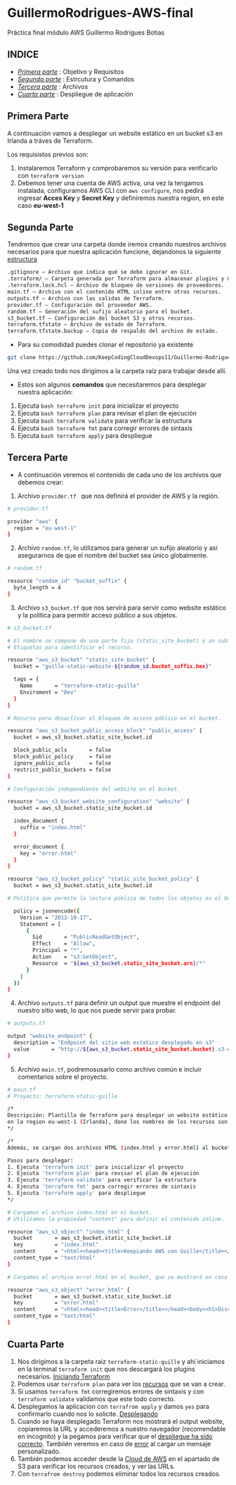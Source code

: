 # GuillermoRodrigues-AWS-final
Práctica final módulo AWS Guillermo Rodrigues Botias

## INDICE

* [*Primera parte*](#primera-parte) : Objetivo y Requisitos
* [*Segunda parte*](#segunda-parte) : Estrcutura y Comandos
* [*Tercera parte*](#tercera-parte) : Archivos
* [*Cuarta parte*](#cuarta-parte) : Despliegue de aplicación

 ## Primera Parte

 A continuación vamos a desplegar un website estático en un bucket s3 en Irlanda a tráves de Terraform.

Los requisistos previos son:

1. Instalaremos Terraform y comprobaremos su versión para verificarlo con ```terraform version```
2. Debemos tener una cuenta de AWS activa, una vez la tengamos instalada, configuramos AWS CLI con ```aws configure```, nos pedirá ingresar **Acces Key** y **Secret Key** y definiremos nuestra region, en este caso **eu-west-1**

 ## Segunda Parte

Tendremos que crear una carpeta donde iremos creando nuestros archivos necesarios para que nuestra aplicación funcione, dejandonos la siguiente [estructura](https://github.com/KeepCodingCloudDevops11/Guillermo-Rodrigues-Botias-AWS-Final/blob/main/terraform-static-guille/img/Estructura.png)

```bash
.gitignore – Archivo que indica qué se debe ignorar en Git.
.terraform/ – Carpeta generada por Terraform para almacenar plugins y módulos descargados.
.terraform.lock.hcl – Archivo de bloqueo de versiones de proveedores.
main.tf – Archivo con el contenido HTML inline entre otros recursos.
outputs.tf – Archivo con las salidas de Terraform.
provider.tf – Configuración del proveedor AWS.
random.tf – Generación del sufijo aleatorio para el bucket.
s3_bucket.tf – Configuración del bucket S3 y otros recursos.
terraform.tfstate – Archivo de estado de Terraform.
terraform.tfstate.backup – Copia de respaldo del archivo de estado.
```
* Para su comodidad puedes clonar el repositorio ya existente

```bash
git clone https://github.com/KeepCodingCloudDevops11/Guillermo-Rodrigues-Botias-AWS-Final.git
```

Una vez creado todo nos dirigimos a la carpeta raíz para trabajar desde allí.

* Estos son algunos **comandos** que necesitaremos para desplegar nuestra aplicación:

1. Ejecuta ```bash terraform init``` para inicializar el proyecto
2. Ejecuta ```bash terraform plan``` para revisar el plan de ejecución
3. Ejecuta ```bash terraform validate``` para verificar la estructura
4. Ejecuta ```bash terraform fmt``` para corregir errores de sintaxis
5. Ejecuta ```bash terraform apply``` para despliegue

 ## Tercera Parte

* A continuación veremos el contenido de cada uno de los archivos que debemos crear:
  
1. Archivo ```provider.tf ``` que nos definirá el provider de AWS y la región.

```bash
# provider.tf

provider "aws" {
  region = "eu-west-1"
}
```
2. Archivo ```random.tf```, lo utilizamos para generar un sufijo aleatorio y así asegurarnos de que el nombre del bucket sea único globalmente.

```bash
# random.tf

resource "random_id" "bucket_suffix" {
  byte_length = 4
}
```

3. Archivo ```s3_bucket.tf``` que nos servirá para servir como website estático y la política para permitir acceso público a sus objetos.

```bash
# s3_bucket.tf

# El nombre se compone de una parte fija (static_site_bucket) y un subfijo aleatorio.
# Etiquetas para identificar el recurso.

resource "aws_s3_bucket" "static_site_bucket" {
  bucket = "guille-static-website-${random_id.bucket_suffix.hex}"

  tags = {
    Name       = "terraform-static-guille"
    Enviroment = "Dev"
  }
}

# Recurso para desactivar el bloqueo de acceso público en el bucket.

resource "aws_s3_bucket_public_access_block" "public_access" {
  bucket = aws_s3_bucket.static_site_bucket.id

  block_public_acls       = false
  block_public_policy     = false
  ignore_public_acls      = false
  restrict_public_buckets = false
}

# Configuración independiente del website en el bucket.

resource "aws_s3_bucket_website_configuration" "website" {
  bucket = aws_s3_bucket.static_site_bucket.id

  index_document {
    suffix = "index.html"
  }

  error_document {
    key = "error.html"
  }
}

resource "aws_s3_bucket_policy" "static_site_bucket_policy" {
  bucket = aws_s3_bucket.static_site_bucket.id

# Política que permite la lectura pública de todos los objetos en el bucket.

  policy = jsonencode({
    Version = "2012-10-17",
    Statement = [
      {
        Sid       = "PublicReadGetObject",
        Effect    = "Allow",
        Principal = "*",
        Action    = "s3:GetObject",
        Resource  = "${aws_s3_bucket.static_site_bucket.arn}/*"
      }
    ]
  })
}
```

4. Archivo ```outputs.tf``` para definir un output que muestre el endpoint del nuestro sitio web, lo que nos puede servir para probar.

```bash
# outputs.tf

output "website_endpoint" {
  description = "Endpoint del sitio web estatico desplegado en s3"
  value       = "http://${aws_s3_bucket.static_site_bucket.bucket}.s3-website-eu-west-1.amazonaws.com"
}
```

5. Archivo ```main.tf```, podremosusarlo como archivo común e incluir comentarios sobre el proyecto.

```bash
# main.tf
# Proyecto: terraform-static-guille

/*
Descripción: Plantilla de Terraform para desplegar un website estático en un Bucket S3
en la region eu-west-1 (Irlanda), done los nombres de los recursos son de guille
*/

/*
Además, se cargan dos archivos HTML (index.html y error.html) al bucket

Pasos para desplegar:
1. Ejecuta 'terraform init' para inicializar el proyecto
2. Ejecuta 'terraform plan' para revisar el plan de ejecución
3. Ejecuta 'terraform validate' para verificar la estructura
4. Ejecuta 'terraform fmt' para corregir errores de sintaxis
5. Ejecuta 'terraform apply' para despliegue
*/

# Cargamos el archivo index.html en el bucket.
# Utilizamos la propiedad "content" para definir el contenido inline.

resource "aws_s3_object" "index_html" {
  bucket       = aws_s3_bucket.static_site_bucket.id
  key          = "index.html"
  content      = "<html><head><title>Keepiando AWS con Guille</title></head><body><h1>Bienvenido keepcoder a la pagina de pruebas de Guillermo Rodrigues</h1></body></html>"
  content_type = "text/html"
}

# Cargamos el archivo error.html en el bucket, que se mostrará en caso de error.

resource "aws_s3_object" "error_html" {
  bucket       = aws_s3_bucket.static_site_bucket.id
  key          = "error.html"
  content      = "<html><head><title>Error</title></head><body><h1>Disculpa keepcoder, ha ocurrido un error en la pagina de Guillermo</h1></body></html>"
  content_type = "text/html"
}
```

## Cuarta Parte

1. Nos dirigimos a la carpeta raíz ```terraform-static-guille``` y ahí iniciamos en la terminal ```terraform init``` que nos descargará los plugins necesarios. [Iniciando Terraform](https://github.com/KeepCodingCloudDevops11/Guillermo-Rodrigues-Botias-AWS-Final/blob/main/terraform-static-guille/img/Iniciando%20terraform.png)
2. Podemos usar ```terraform plan``` para ver los [recursos](https://github.com/KeepCodingCloudDevops11/Guillermo-Rodrigues-Botias-AWS-Final/blob/main/terraform-static-guille/img/Plan%20de%20Terraform.png) que se van a crear.
3. Si usamos ```terraform fmt``` corregiremos errores de sintaxis y con ```terraform validate``` validamos que este todo correcto.
4. Desplegamos la aplicacion con ```terrafrom apply``` y damos ```yes``` para confirmarlo cuando nos lo solicite. [Desplegando](https://github.com/KeepCodingCloudDevops11/Guillermo-Rodrigues-Botias-AWS-Final/blob/main/terraform-static-guille/img/Despliegue%20de%20aplicacion.png)
5. Cuando se haya desplegado Terraform nos mostrará el output website, copiaremos la URL y accederemos a nuestro navegador (recomendable en incognito) y la pegamos para verificar que el [despliegue ha sido correcto](https://github.com/KeepCodingCloudDevops11/Guillermo-Rodrigues-Botias-AWS-Final/blob/main/terraform-static-guille/img/Aplicacion%20funcionando.png). Tambiién veremos en caso de [error](https://github.com/KeepCodingCloudDevops11/Guillermo-Rodrigues-Botias-AWS-Final/blob/main/terraform-static-guille/img/Error%20de%20carga.png) al cargar un mensaje personalizado.
6. También podemos acceder desde la [Cloud de AWS](https://github.com/KeepCodingCloudDevops11/Guillermo-Rodrigues-Botias-AWS-Final/blob/main/terraform-static-guille/img/AWS.png) en el apartado de S3 para verificar los recursos creados, y ver las URLs.
7. Con ```terrafrom destroy``` podemos eliminar todos los recursos creados.

